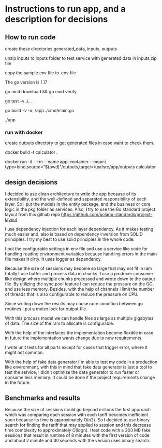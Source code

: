 # Instructions to run app, and a description for decisions

## How to run code
create these directories generated_data, inputs, outputs

unzip inputs to inputs folder to test service with generated data in inputs.zip file

copy the sample.env file to .env file

The go version is 1.17

go mod download && go mod verify

go test -v ./...

go build -v -o ./app ./cmd/main.go

./app

### run with docker
create outputs directory to get generated files in case want to check them.

docker build -t calculator .

docker run -it --rm --name app-container --mount type=bind,source="$(pwd)"/outputs,target=/usr/src/app/outputs calculator

## design decisions
I decided to use clean architecture to write the app because of its extensibility,
 and the well-defined and separated responsibility of each layer.
So I put the models in the entity package, and the business or core logic in the pkg folder
 as services.
Also, I try to use the Go standard project layout from this github repo 
 https://github.com/golang-standards/project-layout

I use dependency injection for each layer dependency, As it makes testing much easier
 and, also is based on dependency inversion from SOLID principles. I try my best to use
 solid principles in the whole code.
 
I put the configurable settings in env file and use a service like code for handling reading
 environment variables because handling errors in the main file makes it dirty.
 It uses logger as dependency.
 
Because the size of sessions may become so large that may not fit in ram totally I use
 buffer and process data in chunks. I use a producer consumer like design where multiple
 chunks processed and wrote down to the output file. By utilizing the sync.pool feature
 I can reduce the pressure on the GC and use less memory. Besides, with the help of channels
 I limit the number of threads that is also configurable to reduce the pressure on CPU.

Since writing down the results may cause race condition between go routines I put a mutex lock
 for output file.

With this process model we can handle files as large as multiple gigabytes of data. The size
 of the ram to allocate is configurable.
  
With the help of the interfaces the implementation become flexible in case in future the
 implementation wants change due to new requirements.

I write unit tests for all parts except for cases that trigger error, where it might not common.

With the help of fake data generator I'm able to test my code in a production like environment,
 with this in mind that fake data generator is just a tool to test the service, I didn't optimize
 the data generator to run faster or consume less memory. It could be done if the project requirements
 change in the future.

## Benchmarks and results
Because the size of sessions could go beyond millions the first approach which was comparing each session
 with each tariff becomes inefficient soon because its time is approximately O(n2).
So I decided to use binary search for finding the tariff that may applied to session and this decrease time
 complexity to approximately O(logn).
I test code with a 300 MB fake sessions that result in runtime of 8 minutes with the first version of code and
 about 2 minute and 30 seconds with the version uses binary search.

